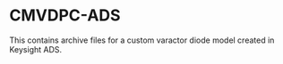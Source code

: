 # CMVDPC-ADS
This contains archive files for a custom varactor diode model created in Keysight ADS.
